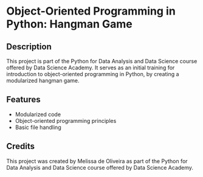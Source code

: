 # Object-Oriented Programming in Python: Hangman Game

## Description

This project is part of the Python for Data Analysis and Data Science course offered by Data Science Academy. It serves as an initial training for introduction to object-oriented programming in Python, by creating a modularized hangman game.

## Features

- Modularized code
- Object-oriented programming principles
- Basic file handling
    
## Credits

This project was created by Melissa de Oliveira as part of the Python for Data Analysis and Data Science course offered by Data Science Academy.
